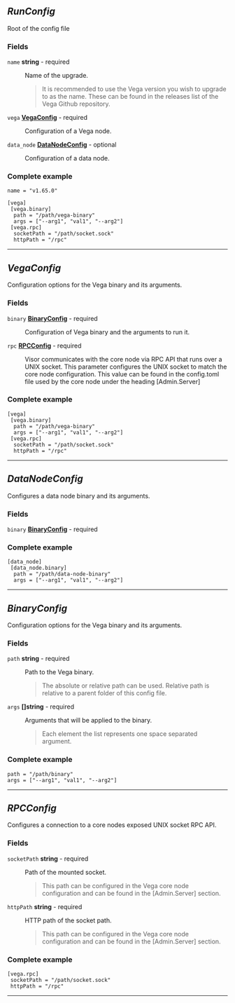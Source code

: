 





## *RunConfig*
Root of the config file


### Fields

<dl>
<dt>
	<code>name</code>  <strong>string</strong>  - required
</dt>

<dd>

Name of the upgrade.


<blockquote>It is recommended to use the Vega version you wish to upgrade to as the name. These can be found in the releases list of the Vega Github repository.</blockquote>
</dd>

<dt>
	<code>vega</code>  <strong><a href="#vegaconfig">VegaConfig</a></strong>  - required
</dt>

<dd>

Configuration of a Vega node.

</dd>

<dt>
	<code>data_node</code>  <strong><a href="#datanodeconfig">DataNodeConfig</a></strong>  - optional
</dt>

<dd>

Configuration of a data node.

</dd>



### Complete example


```hcl
name = "v1.65.0"

[vega]
 [vega.binary]
  path = "/path/vega-binary"
  args = ["--arg1", "val1", "--arg2"]
 [vega.rpc]
  socketPath = "/path/socket.sock"
  httpPath = "/rpc"

```


</dl>

---


## *VegaConfig*
Configuration options for the Vega binary and its arguments.


### Fields

<dl>
<dt>
	<code>binary</code>  <strong><a href="#binaryconfig">BinaryConfig</a></strong>  - required
</dt>

<dd>

Configuration of Vega binary and the arguments to run it.

</dd>

<dt>
	<code>rpc</code>  <strong><a href="#rpcconfig">RPCConfig</a></strong>  - required
</dt>

<dd>

Visor communicates with the core node via RPC API that runs over a UNIX socket.
This parameter configures the UNIX socket to match the core node configuration.
This value can be found in the config.toml file used by the core node under the heading [Admin.Server]


</dd>



### Complete example


```hcl
[vega]
 [vega.binary]
  path = "/path/vega-binary"
  args = ["--arg1", "val1", "--arg2"]
 [vega.rpc]
  socketPath = "/path/socket.sock"
  httpPath = "/rpc"

```


</dl>

---


## *DataNodeConfig*
Configures a data node binary and its arguments.


### Fields

<dl>
<dt>
	<code>binary</code>  <strong><a href="#binaryconfig">BinaryConfig</a></strong>  - required
</dt>

<dd>



</dd>



### Complete example


```hcl
[data_node]
 [data_node.binary]
  path = "/path/data-node-binary"
  args = ["--arg1", "val1", "--arg2"]

```


</dl>

---


## *BinaryConfig*
Configuration options for the Vega binary and its arguments.


### Fields

<dl>
<dt>
	<code>path</code>  <strong>string</strong>  - required
</dt>

<dd>

Path to the Vega binary.


<blockquote>The absolute or relative path can be used.
Relative path is relative to a parent folder of this config file.
</blockquote>
</dd>

<dt>
	<code>args</code>  <strong>[]string</strong>  - required
</dt>

<dd>

Arguments that will be applied to the binary.


<blockquote>Each element the list represents one space separated argument.
</blockquote>
</dd>



### Complete example


```hcl
path = "/path/binary"
args = ["--arg1", "val1", "--arg2"]

```


</dl>

---


## *RPCConfig*
Configures a connection to a core nodes exposed UNIX socket RPC API.


### Fields

<dl>
<dt>
	<code>socketPath</code>  <strong>string</strong>  - required
</dt>

<dd>

Path of the mounted socket.


<blockquote>This path can be configured in the Vega core node configuration and can be found in the [Admin.Server] section.</blockquote>
</dd>

<dt>
	<code>httpPath</code>  <strong>string</strong>  - required
</dt>

<dd>

HTTP path of the socket path.


<blockquote>This path can be configured in the Vega core node configuration and can be found in the [Admin.Server] section.</blockquote>
</dd>



### Complete example


```hcl
[vega.rpc]
 socketPath = "/path/socket.sock"
 httpPath = "/rpc"

```


</dl>

---


